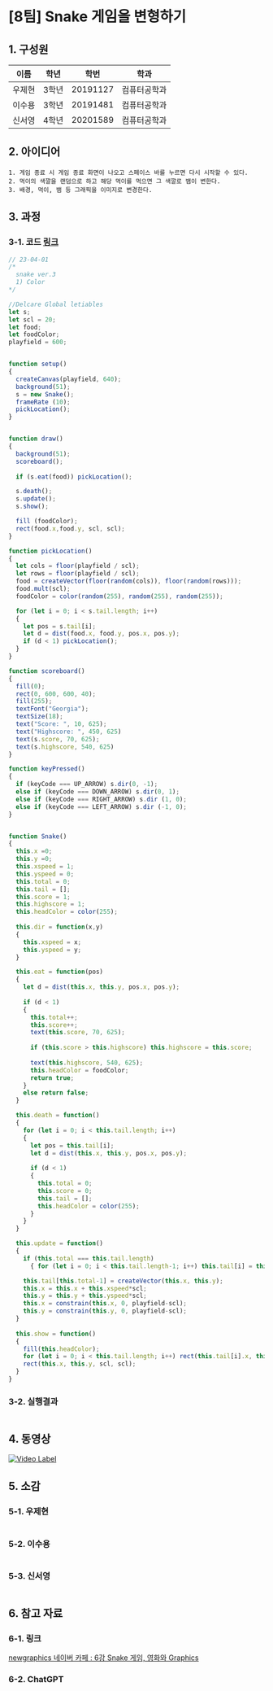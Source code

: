 # [8팀] Snake 게임을 변형하기

## 1. 구성원

|이름|학년|학번|학과|
|---|---|---|---|
|우제현|3학년|20191127|컴퓨터공학과|
|이수용|3학년|20191481|컴퓨터공학과|
|신서영|4학년|20201589|컴퓨터공학과|

## 2. 아이디어

```
1. 게임 종료 시 게임 종료 화면이 나오고 스페이스 바를 누르면 다시 시작할 수 있다.
2. 먹이의 색깔을 랜덤으로 하고 해당 먹이를 먹으면 그 색깔로 뱀이 변한다.
3. 배경, 먹이, 뱀 등 그래픽을 이미지로 변경한다.
```

## 3. 과정

### 3-1. 코드 [링크](https://github.com/wjh2335/2023-ComputerGraphics/blob/main/%5B%ED%8C%80%EA%B3%BC%EC%A0%9C-3%5D/snake3.js)

```js
// 23-04-01
/*
  snake ver.3 
  1) Color
*/

//Delcare Global letiables
let s;
let scl = 20;
let food;
let foodColor;
playfield = 600;


function setup() 
{
  createCanvas(playfield, 640);
  background(51);
  s = new Snake();
  frameRate (10);
  pickLocation();
}


function draw() 
{
  background(51);
  scoreboard();
  
  if (s.eat(food)) pickLocation();

  s.death();
  s.update();
  s.show();

  fill (foodColor);
  rect(food.x,food.y, scl, scl);
}

function pickLocation() 
{
  let cols = floor(playfield / scl);
  let rows = floor(playfield / scl);
  food = createVector(floor(random(cols)), floor(random(rows)));
  food.mult(scl);
  foodColor = color(random(255), random(255), random(255));

  for (let i = 0; i < s.tail.length; i++) 
  {
    let pos = s.tail[i];
    let d = dist(food.x, food.y, pos.x, pos.y);
    if (d < 1) pickLocation();
  }
}

function scoreboard() 
{
  fill(0);
  rect(0, 600, 600, 40);
  fill(255);
  textFont("Georgia");
  textSize(18);
  text("Score: ", 10, 625);
  text("Highscore: ", 450, 625)
  text(s.score, 70, 625);
  text(s.highscore, 540, 625)
}

function keyPressed() 
{
  if (keyCode === UP_ARROW) s.dir(0, -1);
  else if (keyCode === DOWN_ARROW) s.dir(0, 1);
  else if (keyCode === RIGHT_ARROW) s.dir (1, 0);
  else if (keyCode === LEFT_ARROW) s.dir (-1, 0);
}


function Snake() 
{
  this.x =0;
  this.y =0;
  this.xspeed = 1;
  this.yspeed = 0;
  this.total = 0;
  this.tail = [];
  this.score = 1;
  this.highscore = 1;
  this.headColor = color(255);
  
  this.dir = function(x,y) 
  {
    this.xspeed = x;
    this.yspeed = y;
  }

  this.eat = function(pos) 
  {
    let d = dist(this.x, this.y, pos.x, pos.y);
    
    if (d < 1) 
    {
      this.total++;
      this.score++;
      text(this.score, 70, 625);
      
      if (this.score > this.highscore) this.highscore = this.score;
      
      text(this.highscore, 540, 625);
      this.headColor = foodColor;
      return true;
    } 
    else return false;
  }

  this.death = function() 
  {
    for (let i = 0; i < this.tail.length; i++) 
    {
      let pos = this.tail[i];
      let d = dist(this.x, this.y, pos.x, pos.y);
      
      if (d < 1) 
      {
        this.total = 0;
        this.score = 0;
        this.tail = [];
        this.headColor = color(255);
      }
    }
  }

  this.update = function()
  {
    if (this.total === this.tail.length) 
      { for (let i = 0; i < this.tail.length-1; i++) this.tail[i] = this.tail[i+1]; } 

    this.tail[this.total-1] = createVector(this.x, this.y);
    this.x = this.x + this.xspeed*scl;
    this.y = this.y + this.yspeed*scl;
    this.x = constrain(this.x, 0, playfield-scl);
    this.y = constrain(this.y, 0, playfield-scl);
  }
  
  this.show = function()
  {
    fill(this.headColor);
    for (let i = 0; i < this.tail.length; i++) rect(this.tail[i].x, this.tail[i].y, scl, scl);
    rect(this.x, this.y, scl, scl);
  }
}
```

### 3-2. 실행결과

![]()

## 4. 동영상

[![Video Label](http://img.youtube.com/vi/Lq7Ga9_VhbA/0.jpg)](https://youtu.be/Lq7Ga9_VhbA)

## 5. 소감

### 5-1. 우제현

```
```

### 5-2. 이수용

```
```

### 5-3. 신서영

```
```

## 6. 참고 자료

### 6-1. 링크

[newgraphics 네이버 카페 : 6강 Snake 게임, 영화와 Graphics](https://cafe.naver.com/newgraphics/152)

### 6-2. ChatGPT

![]()
